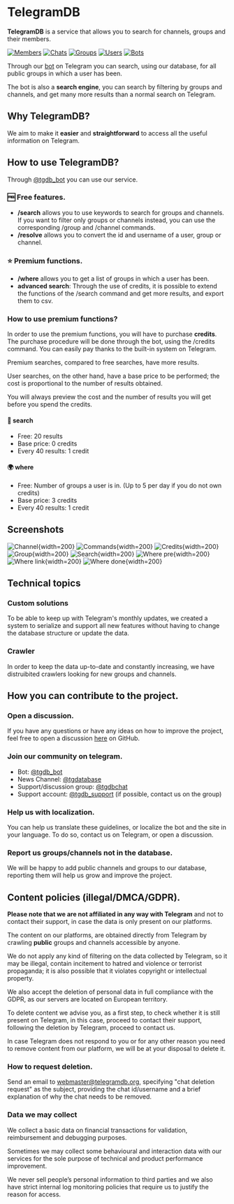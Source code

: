 # TelegramDB
**TelegramDB** is a service that allows you to search for channels, groups and their members.

[![Members](/stats/members.svg?hl=zh)](/stats)
[![Chats](/stats/chats.svg?hl=zh)](/stats)
[![Groups](/stats/groups.svg?hl=zh)](/stats)
[![Users](/stats/users.svg?hl=zh)](/stats)
[![Bots](/stats/bots.svg?hl=zh)](/stats)

Through our [bot](https://t.me/tgdb_bot) on Telegram you can search, using our database, for all public groups in which a user has been.

The bot is also a **search engine**, you can search by filtering by groups and channels, and get many more results than a normal search on Telegram.

## Why TelegramDB?
We aim to make it **easier** and **straightforward** to access all the useful information on Telegram.

## How to use TelegramDB?
Through [@tgdb_bot](https://t.me/tgdb_bot) you can use our service.

### 🆓 Free features.
- **/search** allows you to use keywords to search for groups and channels.
	If you want to filter only groups or channels instead, you can use the corresponding /group and /channel commands.
- **/resolve** allows you to convert the id and username of a user, group or channel.

### ⭐️ Premium functions.
- **/where** allows you to get a list of groups in which a user has been.
- **advanced search**: Through the use of credits, it is possible to extend the functions of the /search command and get more results, and export them to csv.
### How to use premium functions?
In order to use the premium functions, you will have to purchase **credits**.
The purchase procedure will be done through the bot, using the /credits command.
You can easily pay thanks to the built-in system on Telegram.

Premium searches, compared to free searches, have more results.

User searches, on the other hand, have a base price to be performed; the cost is proportional to the number of results obtained.

You will always preview the cost and the number of results you will get before you spend the credits.

#### 🔎 **search**
- Free: 20 results
- Base price: 0 credits
- Every 40 results: 1 credit

#### 🌍 **where**
- Free: Number of groups a user is in. (Up to 5 per day if you do not own credits)
- Base price: 3 credits
- Every 40 results: 1 credit


## Screenshots
![Channel](/static/media/screen/channel.webp){width=200}
![Commands](/static/media/screen/commands.webp){width=200}
![Credits](/static/media/screen/credits.webp){width=200}
![Group](/static/media/screen/group.webp){width=200}
![Search](/static/media/screen/search.webp){width=200}
![Where pre](/static/media/screen/where_pre.webp){width=200}
![Where link](/static/media/screen/where_link.webp){width=200}
![Where done](/static/media/screen/where_done.webp){width=200}

## Technical topics
### Custom solutions
To be able to keep up with Telegram's monthly updates, we created a system to serialize and support all new features without having to change the database structure or update the data.
### Crawler
In order to keep the data up-to-date and constantly increasing, we have distruibited crawlers looking for new groups and channels.

## How you can contribute to the project.
### Open a discussion.
If you have any questions or have any ideas on how to improve the project, feel free to open a discussion [here](https://github.com/TelegramDB/TelegramDB/discussions) on GitHub.
### Join our community on telegram.
- Bot: [@tgdb_bot](https://t.me/tgdb_bot)
- News Channel: [@tgdatabase](https://t.me/tgdatabase)
- Support/discussion group: [@tgdbchat](https://t.me/tgdbchat)
- Support account: [@tgdb_support](https://t.me/tgdb_support) (if possible, contact us on the group)
### Help us with localization.
You can help us translate these guidelines, or localize the bot and the site in your language.
To do so, contact us on Telegram, or open a discussion.
### Report us groups/channels not in the database.
We will be happy to add public channels and groups to our database, reporting them will help us grow and improve the project.

## Content policies (illegal/DMCA/GDPR).
**Please note that we are not affiliated in any way with Telegram** and not to contact their support, in case the data is only present on our platforms.

The content on our platforms, are obtained directly from Telegram by crawling __public__ groups and channels accessible by anyone.

We do not apply any kind of filtering on the data collected by Telegram, so it may be illegal, contain incitement to hatred and violence or terrorist propaganda; it is also possible that it violates copyright or intellectual property.

We also accept the deletion of personal data in full compliance with the GDPR, as our servers are located on European territory.

To delete content we advise you, as a first step, to check whether it is still present on Telegram, in this case, proceed to contact their support, following the deletion by Telegram, proceed to contact us.

In case Telegram does not respond to you or for any other reason you need to remove content from our platform, we will be at your disposal to delete it.

### How to request deletion.
Send an email to webmaster@telegramdb.org, specifying "chat deletion request" as the subject, providing the chat id/username and a brief explanation of why the chat needs to be removed.

### Data we may collect
We collect a basic data on financial transactions for validation, reimbursement and debugging purposes.

Sometimes we may collect some behavioural and interaction data with our services for the sole purpose of technical and product performance improvement.

We never sell people’s personal information to third parties and we also have strict internal log monitoring policies that require us to justify the reason for access.
